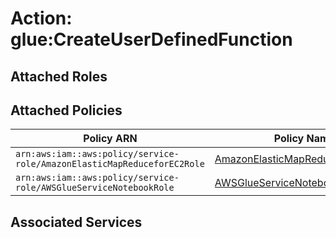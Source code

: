 # Action: glue:CreateUserDefinedFunction

## Attached Roles

## Attached Policies

| Policy ARN | Policy Name |
|------------|-------------|
| `arn:aws:iam::aws:policy/service-role/AmazonElasticMapReduceforEC2Role` | [AmazonElasticMapReduceforEC2Role](../policies.md#amazonelasticmapreduceforec2role) |
| `arn:aws:iam::aws:policy/service-role/AWSGlueServiceNotebookRole` | [AWSGlueServiceNotebookRole](../policies.md#awsglueservicenotebookrole) |

## Associated Services

